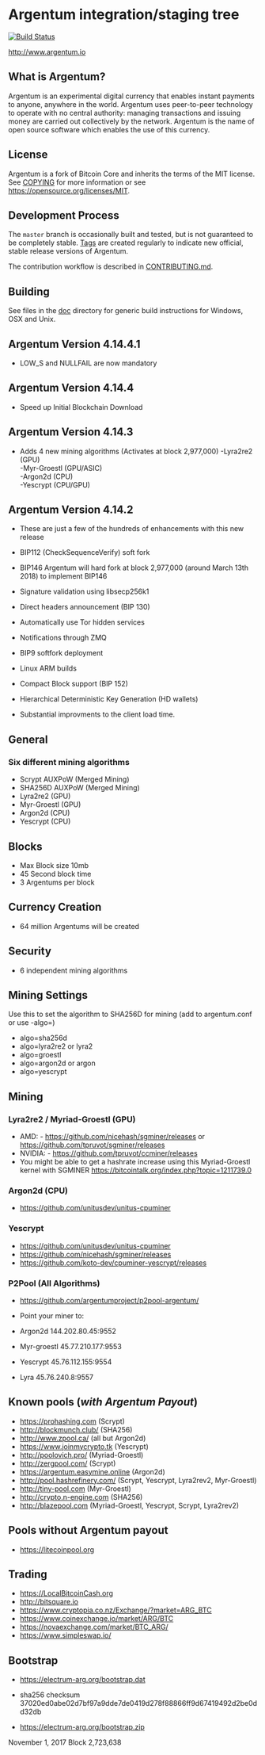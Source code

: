 Argentum integration/staging tree
=====================================

[![Build Status](https://travis-ci.org/argentumproject/argentum.svg?branch=master)](https://travis-ci.org/argentumproject/argentum)

http://www.argentum.io

What is Argentum?
----------------

Argentum is an experimental digital currency that enables instant payments to
anyone, anywhere in the world. Argentum uses peer-to-peer technology to operate
with no central authority: managing transactions and issuing money are carried
out collectively by the network. Argentum is the name of open source
software which enables the use of this currency.

License
-------

Argentum is a fork of Bitcoin Core and inherits the terms of the MIT license. See 
[COPYING](COPYING) for more information or see https://opensource.org/licenses/MIT.

Development Process
-------------------

The `master` branch is occasionally built and tested, but is not guaranteed to be
completely stable. [Tags](https://github.com/argentumproject/argentum/tags) are created
regularly to indicate new official, stable release versions of Argentum.

The contribution workflow is described in [CONTRIBUTING.md](CONTRIBUTING.md).

Building
--------
See files in the [doc](doc) directory for generic build instructions for Windows,
OSX and Unix.

## Argentum Version 4.14.4.1
- LOW_S and NULLFAIL are now mandatory

## Argentum Version 4.14.4
- Speed up Initial Blockchain Download

## Argentum Version 4.14.3
- Adds 4 new mining algorithms (Activates at block 2,977,000)
	-Lyra2re2 (GPU)  
	-Myr-Groestl (GPU/ASIC)  
	-Argon2d (CPU)  
	-Yescrypt (CPU/GPU)  

## Argentum Version 4.14.2
- These are just a few of the hundreds of enhancements with this new release

- BIP112 (CheckSequenceVerify) soft fork
- BIP146 Argentum will hard fork at block 2,977,000 (around March 13th 2018) to implement BIP146
- Signature validation using libsecp256k1
- Direct headers announcement (BIP 130)
- Automatically use Tor hidden services
- Notifications through ZMQ
- BIP9 softfork deployment
- Linux ARM builds
- Compact Block support (BIP 152)
- Hierarchical Deterministic Key Generation (HD wallets)
- Substantial improvments to the client load time. 

## General
### Six different mining algorithms
- Scrypt AUXPoW (Merged Mining)
- SHA256D AUXPoW (Merged Mining)
- Lyra2re2 (GPU)
- Myr-Groestl (GPU)
- Argon2d (CPU)
- Yescrypt (CPU)

## Blocks
- Max Block size 10mb
- 45 Second block time
- 3 Argentums per block

## Currency Creation
- 64 million Argentums will be created

## Security
- 6 independent mining algorithms

## Mining Settings
Use this to set the algorithm to SHA256D for mining (add to argentum.conf or use -algo=)  

- algo=sha256d 
- algo=lyra2re2 or lyra2 
- algo=groestl 
- algo=argon2d or argon 
- algo=yescrypt 

## Mining 
### Lyra2re2 / Myriad-Groestl (GPU)
- AMD: - https://github.com/nicehash/sgminer/releases or https://github.com/tpruvot/sgminer/releases
- NVIDIA: - https://github.com/tpruvot/ccminer/releases
- You might be able to get a hashrate increase using this Myriad-Groestl kernel with SGMINER https://bitcointalk.org/index.php?topic=1211739.0

### Argon2d (CPU)
- https://github.com/unitusdev/unitus-cpuminer

### Yescrypt
- https://github.com/unitusdev/unitus-cpuminer
- https://github.com/nicehash/sgminer/releases
- https://github.com/koto-dev/cpuminer-yescrypt/releases

### P2Pool (All Algorithms)
- https://github.com/argentumproject/p2pool-argentum/

- Point your miner to:
- Argon2d 144.202.80.45:9552
- Myr-groestl 45.77.210.177:9553 
- Yescrypt 45.76.112.155:9554
- Lyra 45.76.240.8:9557

## Known pools (*with Argentum Payout*)
- https://prohashing.com (Scrypt)
- http://blockmunch.club/ (SHA256)
- http://www.zpool.ca/ (all but Argon2d)
- https://www.joinmycrypto.tk (Yescrypt)
- http://poolovich.pro/ (Myriad-Groestl)
- http://zergpool.com/ (Scrypt)
- https://argentum.easymine.online (Argon2d)
- http://pool.hashrefinery.com/ (Scrypt, Yescrypt, Lyra2rev2, Myr-Groestl)
- http://tiny-pool.com (Myr-Groestl) 
- http://crypto.n-engine.com (SHA256)  
- http://blazepool.com (Myriad-Groestl, Yescrypt, Scrypt, Lyra2rev2)  

## Pools without Argentum payout
- https://litecoinpool.org

## Trading
- https://LocalBitcoinCash.org  
- http://bitsquare.io  
- https://www.cryptopia.co.nz/Exchange/?market=ARG_BTC  
- https://www.coinexchange.io/market/ARG/BTC  
- https://novaexchange.com/market/BTC_ARG/  
- https://www.simpleswap.io/  

## Bootstrap
- https://electrum-arg.org/bootstrap.dat  
- sha256 checksum 37020ed0abe02d7bf97a9dde7de0419d278f88866ff9d67419492d2be0dd32db

- https://electrum-arg.org/bootstrap.zip  

November 1, 2017
Block 2,723,638